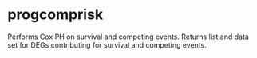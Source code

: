 # progcomprisk
Performs Cox PH on survival and competing events. Returns list and data set for DEGs contributing for survival and competing events.

